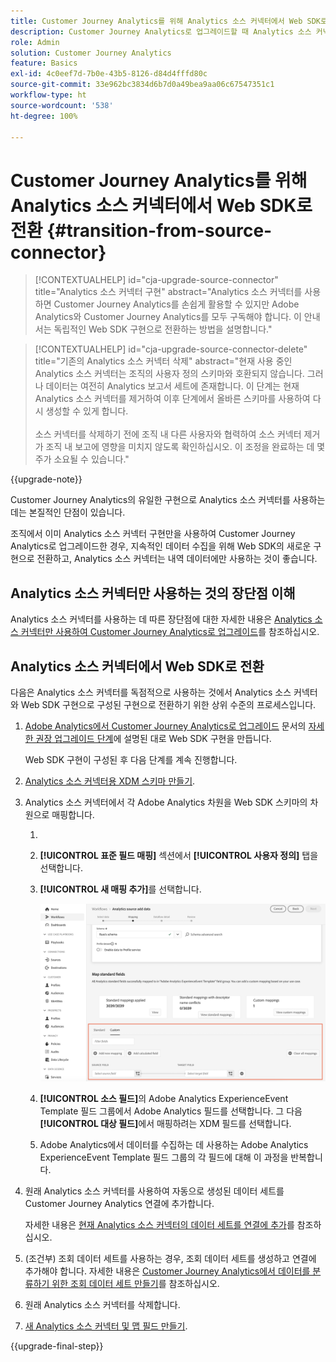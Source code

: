 ```yaml
---
title: Customer Journey Analytics를 위해 Analytics 소스 커넥터에서 Web SDK로 전환
description: Customer Journey Analytics로 업그레이드할 때 Analytics 소스 커넥터에서 Web SDK로 전환하는 방법 알아보기
role: Admin
solution: Customer Journey Analytics
feature: Basics
exl-id: 4c0eef7d-7b0e-43b5-8126-d84d4fffd80c
source-git-commit: 33e962bc3834d6b7d0a49bea9aa06c67547351c1
workflow-type: ht
source-wordcount: '538'
ht-degree: 100%

---
```


# Customer Journey Analytics를 위해 Analytics 소스 커넥터에서 Web SDK로 전환 {#transition-from-source-connector}

<!-- markdownlint-disable MD034 -->

>[!CONTEXTUALHELP]
>id="cja-upgrade-source-connector"
>title="Analytics 소스 커넥터 구현"
>abstract="Analytics 소스 커넥터를 사용하면 Customer Journey Analytics를 손쉽게 활용할 수 있지만 Adobe Analytics와 Customer Journey Analytics를 모두 구독해야 합니다. 이 안내서는 독립적인 Web SDK 구현으로 전환하는 방법을 설명합니다."

<!-- markdownlint-enable MD034 -->

<!-- markdownlint-disable MD034 -->

>[!CONTEXTUALHELP]
>id="cja-upgrade-source-connector-delete"
>title="기존의 Analytics 소스 커넥터 삭제"
>abstract="현재 사용 중인 Analytics 소스 커넥터는 조직의 사용자 정의 스키마와 호환되지 않습니다. 그러나 데이터는 여전히 Analytics 보고서 세트에 존재합니다. 이 단계는 현재 Analytics 소스 커넥터를 제거하여 이후 단계에서 올바른 스키마를 사용하여 다시 생성할 수 있게 합니다.<br><br>소스 커넥터를 삭제하기 전에 조직 내 다른 사용자와 협력하여 소스 커넥터 제거가 조직 내 보고에 영향을 미치지 않도록 확인하십시오. 이 조정을 완료하는 데 몇 주가 소요될 수 있습니다."

<!-- markdownlint-enable MD034 -->

{{upgrade-note}}

Customer Journey Analytics의 유일한 구현으로 Analytics 소스 커넥터를 사용하는 데는 본질적인 단점이 있습니다.

조직에서 이미 Analytics 소스 커넥터 구현만을 사용하여 Customer Journey Analytics로 업그레이드한 경우, 지속적인 데이터 수집을 위해 Web SDK의 새로운 구현으로 전환하고, Analytics 소스 커넥터는 내역 데이터에만 사용하는 것이 좋습니다.

## Analytics 소스 커넥터만 사용하는 것의 장단점 이해

Analytics 소스 커넥터를 사용하는 데 따른 장단점에 대한 자세한 내용은 [Analytics 소스 커넥터만 사용하여 Customer Journey Analytics로 업그레이드](/help/getting-started/cja-upgrade/cja-upgrade-alternative-source-connector.md)를 참조하십시오.

## Analytics 소스 커넥터에서 Web SDK로 전환

다음은 Analytics 소스 커넥터를 독점적으로 사용하는 것에서 Analytics 소스 커넥터와 Web SDK 구현으로 구성된 구현으로 전환하기 위한 상위 수준의 프로세스입니다.

1. [Adobe Analytics에서 Customer Journey Analytics로 업그레이드](/help/getting-started/cja-upgrade/cja-upgrade-recommendations.md) 문서의 [자세한 권장 업그레이드 단계](/help/getting-started/cja-upgrade/cja-upgrade-recommendations.md#detailed-recommended-upgrade-steps)에 설명된 대로 Web SDK 구현을 만듭니다.

   Web SDK 구현이 구성된 후 다음 단계를 계속 진행합니다.

1. [Analytics 소스 커넥터용 XDM 스키마 만들기](/help/getting-started/cja-upgrade/cja-upgrade-source-connector-schema.md).

1. Analytics 소스 커넥터에서 각 Adobe Analytics 차원을 Web SDK 스키마의 차원으로 매핑합니다.

   1. 
      <!-- how do you get here -->

   1. **[!UICONTROL 표준 필드 매핑]** 섹션에서 **[!UICONTROL 사용자 정의]** 탭을 선택합니다.

   1. **[!UICONTROL 새 매핑 추가]**&#x200B;를 선택합니다.

      ![스키마 필드 매핑](assets/schema-mapping.png)

   1. **[!UICONTROL 소스 필드]**&#x200B;의 Adobe Analytics ExperienceEvent Template 필드 그룹에서 Adobe Analytics 필드를 선택합니다. 그 다음 **[!UICONTROL 대상 필드]**&#x200B;에서 매핑하려는 XDM 필드를 선택합니다.

   1. Adobe Analytics에서 데이터를 수집하는 데 사용하는 Adobe Analytics ExperienceEvent Template 필드 그룹의 각 필드에 대해 이 과정을 반복합니다.

1. 원래 Analytics 소스 커넥터를 사용하여 자동으로 생성된 데이터 세트를 Customer Journey Analytics 연결에 추가합니다.

   자세한 내용은 [현재 Analytics 소스 커넥터의 데이터 세트를 연결에 추가](/help/getting-started/cja-upgrade/cja-upgrade-source-connector-dataset.md)를 참조하십시오.

1. (조건부) 조회 데이터 세트를 사용하는 경우, 조회 데이터 세트를 생성하고 연결에 추가해야 합니다. 자세한 내용은 [Customer Journey Analytics에서 데이터를 분류하기 위한 조회 데이터 세트 만들기](/help/getting-started/cja-upgrade/cja-upgrade-dataset-lookup.md)를 참조하십시오.

1. 원래 Analytics 소스 커넥터를 삭제합니다. <!-- need to add steps somewhere about how to do this -->

1. [새 Analytics 소스 커넥터 및 맵 필드 만들기](/help/getting-started/cja-upgrade/cja-upgrade-source-connector.md).

{{upgrade-final-step}}
